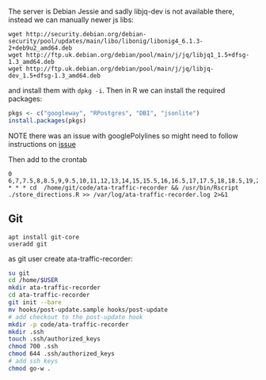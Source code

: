 The server is Debian Jessie and sadly libjq-dev is not available there, instead we can manually newer js libs:

```
wget http://security.debian.org/debian-security/pool/updates/main/libo/libonig/libonig4_6.1.3-2+deb9u2_amd64.deb
wget http://ftp.uk.debian.org/debian/pool/main/j/jq/libjq1_1.5+dfsg-1.3_amd64.deb
wget http://ftp.uk.debian.org/debian/pool/main/j/jq/libjq-dev_1.5+dfsg-1.3_amd64.deb
```

and install them with `dpkg -i`.
Then in R we can install the required packages:
```r
pkgs <- c("googleway", "RPostgres", "DBI", "jsonlite")
install.packages(pkgs)
```
NOTE there was an issue with googlePolylines so might need to follow instructions on [issue](https://github.com/SymbolixAU/googlePolylines/issues/50)

Then add to the crontab

```
0 6,7,7.5,8,8.5,9,9.5,10,11,12,13,14,15,15.5,16,16.5,17,17.5,18,18.5,19,20,21 * * * cd  /home/git/code/ata-traffic-recorder && /usr/bin/Rscript ./store_directions.R >> /var/log/ata-traffic-recorder.log 2>&1
```

## Git

```
apt install git-core
useradd git
```

as git user create ata-traffic-recorder:
```bash
su git
cd /home/$USER
mkdir ata-traffic-recorder
cd ata-traffic-recorder
git init --bare
mv hooks/post-update.sample hooks/post-update
# add checkout to the post-update hook
mkdir -p code/ata-traffic-recorder
mkdir .ssh
touch .ssh/authorized_keys
chmod 700 .ssh
chmod 644 .ssh/authorized_keys
# add ssh keys
chmod go-w .
```
